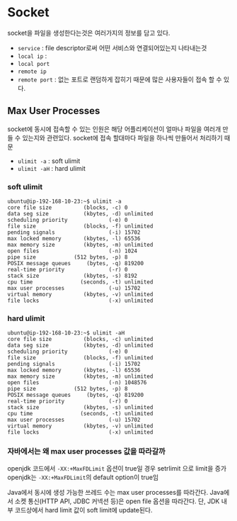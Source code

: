# Socket

socket을 파일을 생성한다는것은 여러가지의 정보를 담고 있다.

- `service` : file descriptor로써 어떤 서비스와 연결되어있는지 나타내는것
- `local ip` :
- `local port`
- `remote ip`
- `remote port` : 없는 포트로 랜덤하게 잡히기 때문에 많은 사용자들이 접속 할 수 있다.


## Max User Processes
socket에 동시에 접속할 수 있는 인원은 해당 어플리케이션이 얼마나 파일을 여러개 만들 수 있는지와 관련있다.
socket에 접속 할대마다 파일을 하나씩 만들어서 처리하기 때문
- `ulimit -a` : soft ulimit
- `ulimit -aH` : hard ulimit


### soft ulimit
```
ubuntu@ip-192-168-10-23:~$ ulimit -a
core file size          (blocks, -c) 0
data seg size           (kbytes, -d) unlimited
scheduling priority             (-e) 0
file size               (blocks, -f) unlimited
pending signals                 (-i) 15702
max locked memory       (kbytes, -l) 65536
max memory size         (kbytes, -m) unlimited
open files                      (-n) 1024
pipe size            (512 bytes, -p) 8
POSIX message queues     (bytes, -q) 819200
real-time priority              (-r) 0
stack size              (kbytes, -s) 8192
cpu time               (seconds, -t) unlimited
max user processes              (-u) 15702
virtual memory          (kbytes, -v) unlimited
file locks                      (-x) unlimited
```

### hard ulimit
```
ubuntu@ip-192-168-10-23:~$ ulimit -aH
core file size          (blocks, -c) unlimited
data seg size           (kbytes, -d) unlimited
scheduling priority             (-e) 0
file size               (blocks, -f) unlimited
pending signals                 (-i) 15702
max locked memory       (kbytes, -l) 65536
max memory size         (kbytes, -m) unlimited
open files                      (-n) 1048576
pipe size            (512 bytes, -p) 8
POSIX message queues     (bytes, -q) 819200
real-time priority              (-r) 0
stack size              (kbytes, -s) unlimited
cpu time               (seconds, -t) unlimited
max user processes              (-u) 15702
virtual memory          (kbytes, -v) unlimited
file locks                      (-x) unlimited
```

### 자바에서는 왜 max user processes 값을 따라갈까
openjdk 코드에서 `-XX:+MaxFDLimit` 옵션이 true일 경우 setrlimit 으로 limit을 증가
openjdk는 `-XX:+MaxFDLimit`의 default option이 true임

Java에서 동시에 생성 가능한 쓰레드 수는 max user processes를 따라간다.
Java에서 소켓 통신(HTTP API, JDBC 커넥션 등)은 open file 옵션을 따라간다.
단, JDK 내부 코드상에서 hard limit 값이 soft limit에 update된다.
